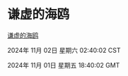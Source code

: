 # 谦虚的海鸥
[谦虚的海鸥](http://219.139.197.74:56308/qxdho/course/base/hotlink/index.php)

2024年 11月 02日 星期六 02:40:02 CST

2024年 11月 01日 星期五 18:40:02 GMT
